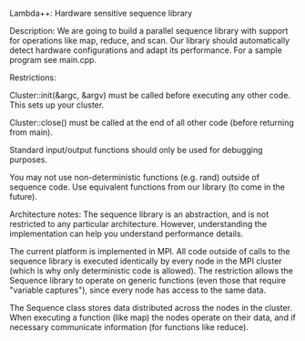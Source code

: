 Lambda++: Hardware sensitive sequence library 

Description:
We are going to build a parallel sequence library with support for operations like map, reduce, and scan. Our library should automatically detect hardware configurations and adapt its performance. For a sample program see main.cpp.

Restrictions:

Cluster::init(&argc, &argv) must be called before executing any other code. This sets up your cluster.

Cluster::close() must be called at the end of all other code (before returning from main).

Standard input/output functions should only be used for debugging purposes.

You may not use non-deterministic functions (e.g. rand) outside of sequence code. Use equivalent functions from our library (to come in the future).

Architecture notes:
The sequence library is an abstraction, and is not restricted to any particular architecture. However, understanding the implementation can help you understand performance details.

The current platform is implemented in MPI. All code outside of calls to the sequence library is executed identically by every node in the MPI cluster (which is why only deterministic code is allowed). The restriction allows the Sequence library to operate on generic functions (even those that require "variable captures"), since every node has access to the same data.

The Sequence class stores data distributed across the nodes in the cluster. When executing a function (like map) the nodes operate on their data, and if necessary communicate information (for functions like reduce).

